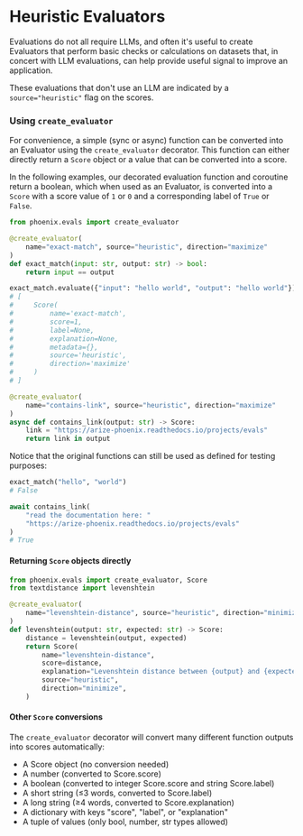 # Heuristic Evaluators

Evaluations do not all require LLMs, and often it's useful to create Evaluators that perform basic checks or calculations on datasets that, in concert with LLM evaluations, can help provide useful signal to improve an application.

These evaluations that don't use an LLM are indicated by a `source="heuristic"` flag on the scores.

### Using `create_evaluator`

For convenience, a simple (sync or async) function can be converted into an Evaluator using the `create_evaluator` decorator. This function can either directly return a `Score` object or a value that can be converted into a score.

In the following examples, our decorated evaluation function and coroutine return a boolean, which when used as an Evaluator, is converted into a `Score` with a score value of `1` or `0` and a corresponding label of `True` or `False`.

```python
from phoenix.evals import create_evaluator

@create_evaluator(
    name="exact-match", source="heuristic", direction="maximize"
)
def exact_match(input: str, output: str) -> bool:
    return input == output

exact_match.evaluate({"input": "hello world", "output": "hello world"})
# [
#     Score(
#         name='exact-match',
#         score=1,
#         label=None,
#         explanation=None,
#         metadata={},
#         source='heuristic',
#         direction='maximize'
#     )
# ]

@create_evaluator(
    name="contains-link", source="heuristic", direction="maximize"
)
async def contains_link(output: str) -> Score:
    link = "https://arize-phoenix.readthedocs.io/projects/evals"
    return link in output
```

Notice that the original functions can still be used as defined for testing purposes:

```python
exact_match("hello", "world")
# False

await contains_link(
    "read the documentation here: "
    "https://arize-phoenix.readthedocs.io/projects/evals"
)
# True
```

#### Returning `Score` objects directly

```python
from phoenix.evals import create_evaluator, Score
from textdistance import levenshtein

@create_evaluator(
    name="levenshtein-distance", source="heuristic", direction="minimize"
)
def levenshtein(output: str, expected: str) -> Score:
    distance = levenshtein(output, expected)
    return Score(
        name="levenshtein-distance",
        score=distance,
        explanation="Levenshtein distance between {output} and {expected}",
        source="heuristic",
        direction="minimize",
    )
```

#### Other `Score` conversions

The `create_evaluator` decorator will convert many different function outputs into scores automatically:

* A Score object (no conversion needed)
* A number (converted to Score.score)
* A boolean (converted to integer Score.score and string Score.label)
* A short string (≤3 words, converted to Score.label)
* A long string (≥4 words, converted to Score.explanation)
* A dictionary with keys "score", "label", or "explanation"
* A tuple of values (only bool, number, str types allowed)
